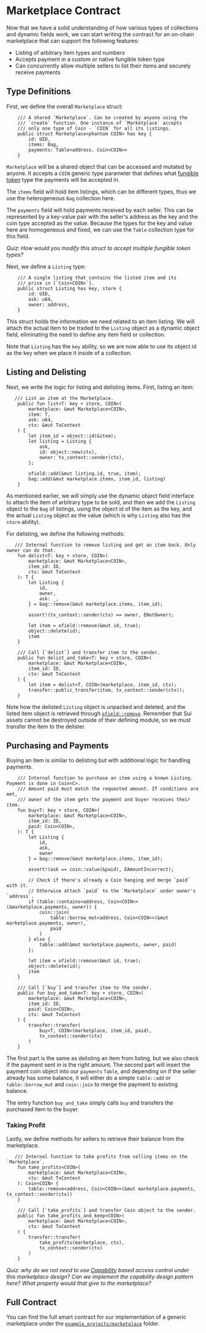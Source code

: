 # Marketplace Contract

Now that we have a solid understanding of how various types of collections and dynamic fields work, we can start writing the contract for an on-chain marketplace that can support the following features:

- Listing of arbitrary item types and numbers
- Accepts payment in a custom or native fungible token type
- Can concurrently allow multiple sellers to list their items and securely receive payments

## Type Definitions

First, we define the overall `Marketplace` struct:

```move
    /// A shared `Marketplace`. Can be created by anyone using the
    /// `create` function. One instance of `Marketplace` accepts
    /// only one type of Coin - `COIN` for all its listings.
    public struct Marketplace<phantom COIN> has key {
        id: UID,
        items: Bag,
        payments: Table<address, Coin<COIN>>
    }
```

`Marketplace` will be a shared object that can be accessed and mutated by anyone. It accepts a `COIN` generic type parameter that defines what [fungible token](../../unit-three/lessons/4_the_coin_resource_and_create_currency.md) type the payments will be accepted in. 

The `items` field will hold item listings, which can be different types, thus we use the heterogeneous `Bag` collection here. 

The `payments` field will hold payments received by each seller. This can be represented by a key-value pair with the seller's address as the key and the coin type accepted as the value. Because the types for the key and value here are homogeneous and fixed, we can use the `Table` collection type for this field. 

_Quiz: How would you modify this struct to accept multiple fungible token types?_

Next, we define a `Listing` type:

```move
    /// A single listing that contains the listed item and its
    /// price in [`Coin<COIN>`].
    public struct Listing has key, store {
        id: UID,
        ask: u64,
        owner: address,
    }
```
This struct holds the information we need related to an item listing. We will attach the actual item to be traded to the `Listing` object as a dynamic object field, eliminating the need to define any item field or collection. 

Note that `Listing` has the `key` ability, so we are now able to use its object id as the key when we place it inside of a collection. 

## Listing and Delisting

Next, we write the logic for listing and delisting items. First, listing an item:

```move
   /// List an item at the Marketplace.
    public fun list<T: key + store, COIN>(
        marketplace: &mut Marketplace<COIN>,
        item: T,
        ask: u64,
        ctx: &mut TxContext
    ) {
        let item_id = object::id(&item);
        let listing = Listing {
            ask,
            id: object::new(ctx),
            owner: tx_context::sender(ctx),
        };

        ofield::add(&mut listing.id, true, item);
        bag::add(&mut marketplace.items, item_id, listing)
    }
```
As mentioned earlier, we will simply use the dynamic object field interface to attach the item of arbitrary type to be sold, and then we add the `Listing` object to the `Bag` of listings, using the object id of the item as the key, and the actual `Listing` object as the value (which is why `Listing` also has the `store` ability). 

For delisting, we define the following methods:

```move
   /// Internal function to remove listing and get an item back. Only owner can do that.
    fun delist<T: key + store, COIN>(
        marketplace: &mut Marketplace<COIN>,
        item_id: ID,
        ctx: &mut TxContext
    ): T {
        let Listing {
            id,
            owner,
            ask: _,
        } = bag::remove(&mut marketplace.items, item_id);

        assert!(tx_context::sender(ctx) == owner, ENotOwner);

        let item = ofield::remove(&mut id, true);
        object::delete(id);
        item
    }

    /// Call [`delist`] and transfer item to the sender.
    public fun delist_and_take<T: key + store, COIN>(
        marketplace: &mut Marketplace<COIN>,
        item_id: ID,
        ctx: &mut TxContext
    ) {
        let item = delist<T, COIN>(marketplace, item_id, ctx);
        transfer::public_transfer(item, tx_context::sender(ctx));
    }
```

Note how the delisted `Listing` object is unpacked and deleted, and the listed item object is retrieved through [`ofield::remove`](https://github.com/MystenLabs/sui/blob/main/crates/sui-framework/packages/sui-framework/sources/dynamic_object_field.move#L71). Remember that Sui assets cannot be destroyed outside of their defining module, so we must transfer the item to the delister. 

## Purchasing and Payments

Buying an item is similar to delisting but with additional logic for handling payments. 

```move
    /// Internal function to purchase an item using a known Listing. Payment is done in Coin<C>.
    /// Amount paid must match the requested amount. If conditions are met,
    /// owner of the item gets the payment and buyer receives their item.
    fun buy<T: key + store, COIN>(
        marketplace: &mut Marketplace<COIN>,
        item_id: ID,
        paid: Coin<COIN>,
    ): T {
        let Listing {
            id,
            ask,
            owner
        } = bag::remove(&mut marketplace.items, item_id);

        assert!(ask == coin::value(&paid), EAmountIncorrect);

        // Check if there's already a Coin hanging and merge `paid` with it.
        // Otherwise attach `paid` to the `Marketplace` under owner's `address`.
        if (table::contains<address, Coin<COIN>>(&marketplace.payments, owner)) {
            coin::join(
                table::borrow_mut<address, Coin<COIN>>(&mut marketplace.payments, owner),
                paid
            )
        } else {
            table::add(&mut marketplace.payments, owner, paid)
        };

        let item = ofield::remove(&mut id, true);
        object::delete(id);
        item
    }

    /// Call [`buy`] and transfer item to the sender.
    public fun buy_and_take<T: key + store, COIN>(
        marketplace: &mut Marketplace<COIN>,
        item_id: ID,
        paid: Coin<COIN>,
        ctx: &mut TxContext
    ) {
        transfer::transfer(
            buy<T, COIN>(marketplace, item_id, paid),
            tx_context::sender(ctx)
        )
    }

```

The first part is the same as delisting an item from listing, but we also check if the payment sent in is the right amount. The second part will insert the payment coin object into our `payments` `Table`, and depending on if the seller already has some balance, it will either do a simple `table::add` or `table::borrow_mut` and `coin::join` to merge the payment to existing balance. 

The entry function `buy_and_take` simply calls `buy` and transfers the purchased item to the buyer. 

### Taking Profit

Lastly, we define methods for sellers to retrieve their balance from the marketplace. 

```move
   /// Internal function to take profits from selling items on the `Marketplace`.
    fun take_profits<COIN>(
        marketplace: &mut Marketplace<COIN>,
        ctx: &mut TxContext
    ): Coin<COIN> {
        table::remove<address, Coin<COIN>>(&mut marketplace.payments, tx_context::sender(ctx))
    }

    /// Call [`take_profits`] and transfer Coin object to the sender.
    public fun take_profits_and_keep<COIN>(
        marketplace: &mut Marketplace<COIN>,
        ctx: &mut TxContext
    ) {
        transfer::transfer(
            take_profits(marketplace, ctx),
            tx_context::sender(ctx)
        )
    }
```

_Quiz: why do we not need to use [Capability](../../unit-two/lessons/6_capability_design_pattern.md) based access control under this marketplace design? Can we implement the capability design pattern here? What property would that give to the marketplace?_

## Full Contract

You can find the full smart contract for our implementation of a generic marketplace under the [`example_projects/marketplace`](../example_projects/marketplace/sources/marketplace.move) folder.
